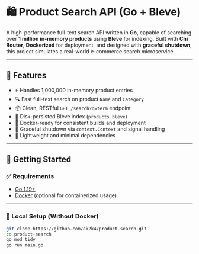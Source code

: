 # 🛍️ Product Search API (Go + Bleve)

A high-performance full-text search API written in **Go**, capable of searching over **1 million in-memory products** using **Bleve** for indexing. Built with **Chi Router**, **Dockerized** for deployment, and designed with **graceful shutdown**, this project simulates a real-world e-commerce search microservice.

---

## 📌 Features

- ⚡ Handles 1,000,000 in-memory product entries
- 🔍 Fast full-text search on product `Name` and `Category`
- 📦 Clean, RESTful `GET /search?q=term` endpoint
- 💾 Disk-persisted Bleve index (`products.bleve`)
- 🐳 Docker-ready for consistent builds and deployment
- 🧵 Graceful shutdown via `context.Context` and signal handling
- 🧪 Lightweight and minimal dependencies

---

## 🚀 Getting Started

### ✅ Requirements

- [Go 1.19+](https://go.dev/doc/install)
- [Docker](https://docs.docker.com/get-docker/) (optional for containerized usage)

---

### 🔧 Local Setup (Without Docker)

```bash
git clone https://github.com/ak2k4/product-search.git
cd product-search
go mod tidy
go run main.go
